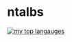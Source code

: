 # ntalbs

[![my top langauges](https://github-readme-stats.vercel.app/api/top-langs/?username=ntalbs&layout=compact&theme=dracula&exclude_repo=ntalbs.github.io)](https://github.com/ntalbs)
